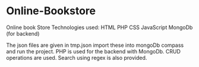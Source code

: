 # Online-Bookstore
Online book Store
Technologies used:
HTML
PHP
CSS
JavaScript
MongoDb (for backend)

The json files are given in tmp.json import these into mongoDb compass and run the project.
PHP is used for the backend with MongoDb.
CRUD operations are used. Search using regex is also provided.
